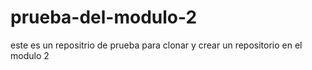 # prueba-del-modulo-2
este es un repositrio de prueba para clonar y crear un repositorio en el modulo 2
